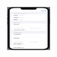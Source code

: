 <img src="https://github.com/GhostinBits/LaTeXResume/blob/main/preview_.png" width="100" height="100">
